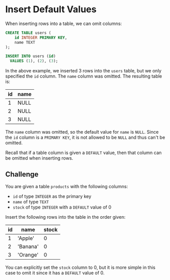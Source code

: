 # Insert Default Values

When inserting rows into a table, we can omit columns:

```sql
CREATE TABLE users (
    id INTEGER PRIMARY KEY,
    name TEXT
);

INSERT INTO users (id)
  VALUES (1), (2), (3);
```

In the above example, we inserted 3 rows into the `users` table, but we only specified the `id` column. The `name` column was omitted. The resulting table is:

| id  | name |
|-----|------|
| 1   | NULL |
| 2   | NULL |
| 3   | NULL |

The `name` column was omitted, so the default value for `name` is `NULL`. Since the `id` column is a `PRIMARY KEY`, it is not allowed to be `NULL` and thus can't be omitted.

Recall that if a table column is given a `DEFAULT` value, then that column can be omitted when inserting rows.

## Challenge

You are given a table `products` with the following columns:

- `id` of type `INTEGER` as the primary key
- `name` of type `TEXT`
- `stock` of type `INTEGER` with a `DEFAULT` value of 0

Insert the following rows into the table in the order given:

| id  | name    | stock |
|-----|---------|-------|
| 1   | 'Apple' | 0     |
| 2   | 'Banana'| 0     |
| 3   | 'Orange'| 0     |

You can explicitly set the `stock` column to 0, but it is more simple in this case to omit it since it has a `DEFAULT` value of 0.
